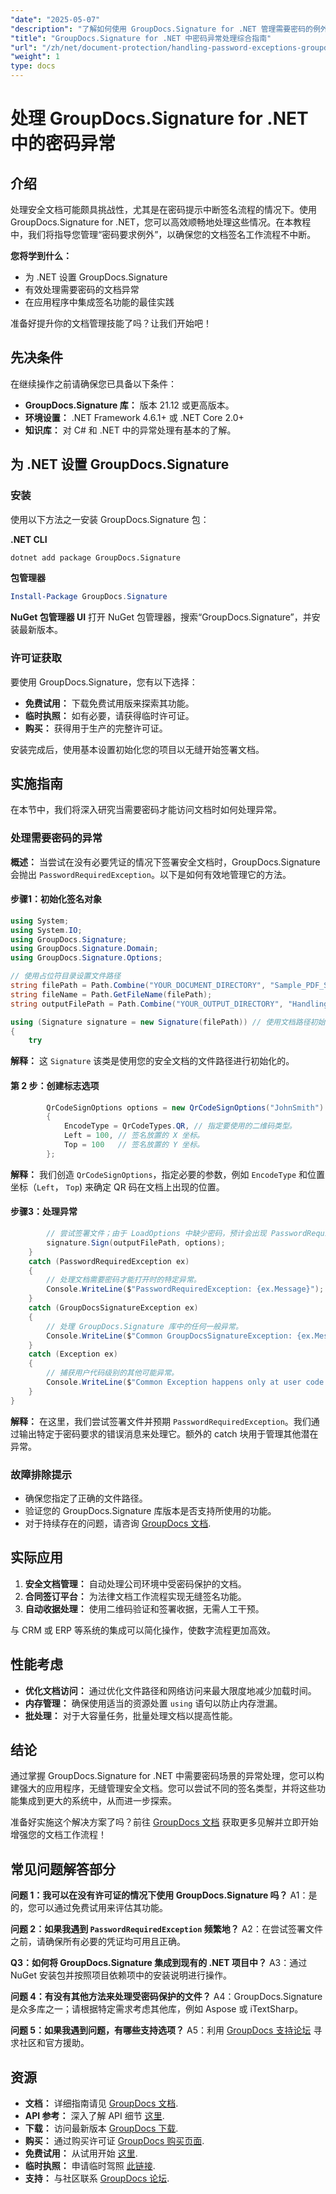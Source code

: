 ```yaml
---
"date": "2025-05-07"
"description": "了解如何使用 GroupDocs.Signature for .NET 管理需要密码的例外情况。掌握无缝文档签名，增强应用程序的文档保护功能。"
"title": "GroupDocs.Signature for .NET 中密码异常处理综合指南"
"url": "/zh/net/document-protection/handling-password-exceptions-groupdocs-signature-net/"
"weight": 1
type: docs
---
```

# 处理 GroupDocs.Signature for .NET 中的密码异常

## 介绍

处理安全文档可能颇具挑战性，尤其是在密码提示中断签名流程的情况下。使用 GroupDocs.Signature for .NET，您可以高效顺畅地处理这些情况。在本教程中，我们将指导您管理“密码要求例外”，以确保您的文档签名工作流程不中断。

**您将学到什么：**
- 为 .NET 设置 GroupDocs.Signature
- 有效处理需要密码的文档异常
- 在应用程序中集成签名功能的最佳实践

准备好提升你的文档管理技能了吗？让我们开始吧！

## 先决条件

在继续操作之前请确保您已具备以下条件：
- **GroupDocs.Signature 库：** 版本 21.12 或更高版本。
- **环境设置：** .NET Framework 4.6.1+ 或 .NET Core 2.0+
- **知识库：** 对 C# 和 .NET 中的异常处理有基本的了解。

## 为 .NET 设置 GroupDocs.Signature

### 安装

使用以下方法之一安装 GroupDocs.Signature 包：

**.NET CLI**
```bash
dotnet add package GroupDocs.Signature
```

**包管理器**
```powershell
Install-Package GroupDocs.Signature
```

**NuGet 包管理器 UI**
打开 NuGet 包管理器，搜索“GroupDocs.Signature”，并安装最新版本。

### 许可证获取
要使用 GroupDocs.Signature，您有以下选择：
- **免费试用：** 下载免费试用版来探索其功能。
- **临时执照：** 如有必要，请获得临时许可证。
- **购买：** 获得用于生产的完整许可证。

安装完成后，使用基本设置初始化您的项目以无缝开始签署文档。

## 实施指南

在本节中，我们将深入研究当需要密码才能访问文档时如何处理异常。

### 处理需要密码的异常

**概述：**
当尝试在没有必要凭证的情况下签署安全文档时，GroupDocs.Signature 会抛出 `PasswordRequiredException`。以下是如何有效地管理它的方法。

#### 步骤1：初始化签名对象
```csharp
using System;
using System.IO;
using GroupDocs.Signature;
using GroupDocs.Signature.Domain;
using GroupDocs.Signature.Options;

// 使用占位符目录设置文件路径
string filePath = Path.Combine("YOUR_DOCUMENT_DIRECTORY", "Sample_PDF_Signed_PWD.pdf");
string fileName = Path.GetFileName(filePath);
string outputFilePath = Path.Combine("YOUR_OUTPUT_DIRECTORY", "HandlingExceptions", fileName);

using (Signature signature = new Signature(filePath)) // 使用文档路径初始化签名对象。
{
    try
```
**解释：** 这 `Signature` 该类是使用您的安全文档的文件路径进行初始化的。

#### 第 2 步：创建标志选项
```csharp
        QrCodeSignOptions options = new QrCodeSignOptions("JohnSmith")
        {
            EncodeType = QrCodeTypes.QR, // 指定要使用的二维码类型。
            Left = 100, // 签名放置的 X 坐标。
            Top = 100   // 签名放置的 Y 坐标。
        };
```
**解释：** 我们创造 `QrCodeSignOptions`，指定必要的参数，例如 `EncodeType` 和位置坐标（`Left`， `Top`) 来确定 QR 码在文档上出现的位置。

#### 步骤3：处理异常
```csharp
        // 尝试签署文件；由于 LoadOptions 中缺少密码，预计会出现 PasswordRequiredException。
        signature.Sign(outputFilePath, options);
    }
    catch (PasswordRequiredException ex)
    {
        // 处理文档需要密码才能打开时的特定异常。
        Console.WriteLine($"PasswordRequiredException: {ex.Message}");
    }
    catch (GroupDocsSignatureException ex)
    {
        // 处理 GroupDocs.Signature 库中的任何一般异常。
        Console.WriteLine($"Common GroupDocsSignatureException: {ex.Message}");
    }
    catch (Exception ex)
    {
        // 捕获用户代码级别的其他可能异常。
        Console.WriteLine($"Common Exception happens only at user code level: {ex.Message}");
    }
}
```
**解释：** 在这里，我们尝试签署文件并预期 `PasswordRequiredException`。我们通过输出特定于密码要求的错误消息来处理它。额外的 catch 块用于管理其他潜在异常。

### 故障排除提示
- 确保您指定了正确的文件路径。
- 验证您的 GroupDocs.Signature 库版本是否支持所使用的功能。
- 对于持续存在的问题，请咨询 [GroupDocs 文档](https://docs。groupdocs.com/signature/net/).

## 实际应用

1. **安全文档管理：** 自动处理公司环境中受密码保护的文档。
2. **合同签订平台：** 为法律文档工作流程实现无缝签名功能。
3. **自动收据处理：** 使用二维码验证和签署收据，无需人工干预。

与 CRM 或 ERP 等系统的集成可以简化操作，使数字流程更加高效。

## 性能考虑
- **优化文档访问：** 通过优化文件路径和网络访问来最大限度地减少加载时间。
- **内存管理：** 确保使用适当的资源处置 `using` 语句以防止内存泄漏。
- **批处理：** 对于大容量任务，批量处理文档以提高性能。

## 结论

通过掌握 GroupDocs.Signature for .NET 中需要密码场景的异常处理，您可以构建强大的应用程序，无缝管理安全文档。您可以尝试不同的签名类型，并将这些功能集成到更大的系统中，从而进一步探索。

准备好实施这个解决方案了吗？前往 [GroupDocs 文档](https://docs.groupdocs.com/signature/net/) 获取更多见解并立即开始增强您的文档工作流程！

## 常见问题解答部分

**问题 1：我可以在没有许可证的情况下使用 GroupDocs.Signature 吗？**
A1：是的，您可以通过免费试用来评估其功能。

**问题 2：如果我遇到 `PasswordRequiredException` 频繁地？**
A2：在尝试签署文件之前，请确保所有必要的凭证均可用且正确。

**Q3：如何将 GroupDocs.Signature 集成到现有的 .NET 项目中？**
A3：通过 NuGet 安装包并按照项目依赖项中的安装说明进行操作。

**问题 4：有没有其他方法来处理受密码保护的文件？**
A4：GroupDocs.Signature 是众多库之一；请根据特定需求考虑其他库，例如 Aspose 或 iTextSharp。

**问题 5：如果我遇到问题，有哪些支持选项？**
A5：利用 [GroupDocs 支持论坛](https://forum.groupdocs.com/c/signature/) 寻求社区和官方援助。

## 资源
- **文档：** 详细指南请见 [GroupDocs 文档](https://docs。groupdocs.com/signature/net/).
- **API 参考：** 深入了解 API 细节 [这里](https://reference。groupdocs.com/signature/net/).
- **下载：** 访问最新版本 [GroupDocs 下载](https://releases。groupdocs.com/signature/net/).
- **购买：** 通过购买许可证 [GroupDocs 购买页面](https://purchase。groupdocs.com/buy).
- **免费试用：** 从试用开始 [这里](https://releases。groupdocs.com/signature/net/).
- **临时执照：** 申请临时驾照 [此链接](https://purchase。groupdocs.com/temporary-license/).
- **支持：** 与社区联系 [GroupDocs 论坛](https://forum。groupdocs.com/c/signature/).